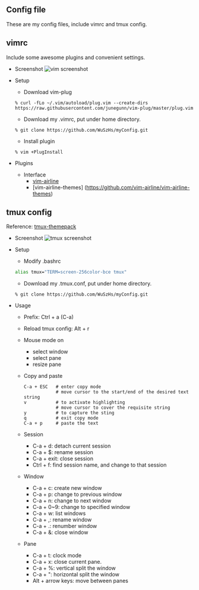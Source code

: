 ## Config file
These are my config files, include vimrc and tmux config.

## vimrc
Include some awesome plugins and convenient settings.
+ Screenshot
![vim screenshot](http://imgur.com/a/A7Mev)
  
+ Setup
	+ Download vim-plug
	```shell
	% curl -fLo ~/.vim/autoload/plug.vim --create-dirs https://raw.githubusercontent.com/junegunn/vim-plug/master/plug.vim
	```
	+ Download my .vimrc, put under home directory.
	```shell
	% git clone https://github.com/WuSzHs/myConfig.git
	```
	+ Install plugin
	```shell
	% vim +PlugInstall
	```
+ Plugins
	+ Interface
		+ [vim-airline](https://github.com/vim-airline/vim-airline)
		+ [vim-airline-themes] (https://github.com/vim-airline/vim-airline-themes)

## tmux config
Reference: [tmux-themepack](https://github.com/jimeh/tmux-themepack/blob/master/powerline/default/cyan.tmuxtheme)
+ Screenshot
![tmux screenshot](http://imgur.com/a/fhfF6)  

+ Setup
	+ Modify .bashrc
	```bash
	alias tmux="TERM=screen-256color-bce tmux"
	```
	+ Download my .tmux.conf, put under home directory.
	```shell
	% git clone https://github.com/WuSzHs/myConfig.git
	```
+ Usage
	+ Prefix: Ctrl + a (C-a)
	+ Reload tmux config: Alt + r
	+ Mouse mode on
		+ select window
		+ select pane
		+ resize pane
	+ Copy and paste 
		```
		C-a + ESC	# enter copy mode
					# move cursor to the start/end of the desired text string
		v			# to activate highlighting
					# move cursor to cover the requisite string
		y			# to capture the sting
		q			# exit copy mode
		C-a + p		# paste the text
		```

	+ Session
		+ C-a + d: detach current session
		+ C-a + $: rename session
		+ C-a + exit: close session
		+ Ctrl + f: find session name, and change to that session
	+ Window
		+ C-a + c: create new window
		+ C-a + p: change to previous window
		+ C-a + n: change to next window
		+ C-a + 0~9: change to specified window
		+ C-a + w: list windows
		+ C-a + ,: rename window
		+ C-a + .: renumber window
		+ C-a + &: close window
	+ Pane
		+ C-a + t: clock mode
		+ C-a + x: close current pane.
		+ C-a + %: vertical split the window
		+ C-a + ": horizontal split the window
		+ Alt + arrow keys: move between panes
	
